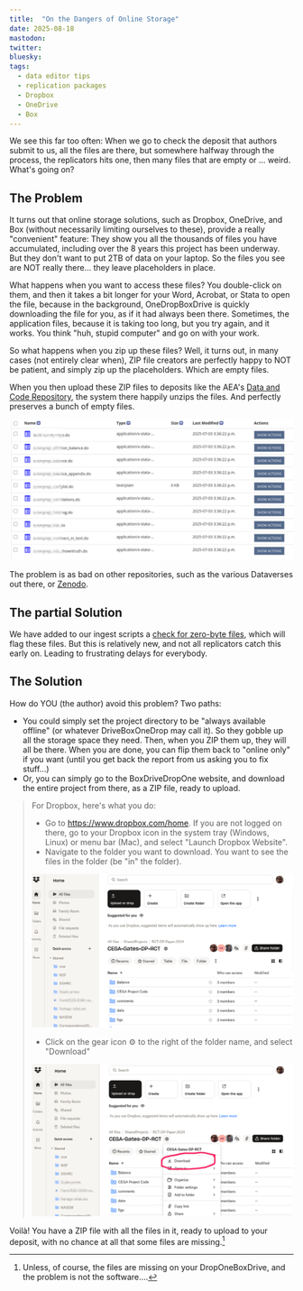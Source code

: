 ```yaml
---
title:  "On the Dangers of Online Storage"
date: 2025-08-18
mastodon: 
twitter:
bluesky: 
tags:
  - data editor tips
  - replication packages
  - Dropbox
  - OneDrive
  - Box
---
```


We see this far too often: When we go to check the deposit that authors submit to us, all the files are there, but somewhere halfway through the process, the replicators hits one, then many files that are empty or ... weird. What's going on?


<!-- more -->

## The Problem

It turns out that online storage solutions, such as Dropbox, OneDrive, and Box (without necessarily limiting ourselves to these), provide a really "convenient" feature: They show you all the thousands of files you have accumulated, including over the 8 years this project has been underway. But they don't want to put 2TB of data on your laptop. So the files you see are NOT really there... they leave placeholders in place. 

What happens when you want to access these files? You double-click on them, and then it takes a bit longer for your Word, Acrobat, or Stata to open the file, because in the background, OneDropBoxDrive is quickly downloading the file for you, as if it had always been there. Sometimes, the application files, because it is taking too long, but you try again, and it works. You think "huh, stupid computer"  and go on with your work.

So what happens when you zip up these files? Well, it turns out, in many cases (not entirely clear when), ZIP file creators are perfectly happy to NOT be patient, and simply zip up the placeholders. Which are empty files. 

When you then upload these ZIP files to deposits like the AEA's [Data and Code Repository](https://www.openicpsr.org/openicpsr/search/aea/studies), the system there happily unzips the files. And perfectly preserves a bunch of empty files.

![Empty files on openICPSR](/images/icpsr-zero-byte-files.png)

The problem is as bad on other repositories, such as the various Dataverses out there, or [Zenodo](https://zenodo.org/).

## The partial Solution

We have added to our ingest scripts a [check for zero-byte files](https://github.com/AEADataEditor/replication-template/blob/master/automations/06_check_duplicates_and_zero_bytes.sh), which will flag these files. But this is relatively new, and not all replicators catch this early on. Leading to frustrating delays for everybody. 

## The Solution

How do YOU (the author) avoid this problem? Two paths:

- You could simply set the project directory to be "always available offline" (or whatever DriveBoxOneDrop may call it). So they gobble up all the storage space they need.  Then, when you ZIP them up, they will all be there. When you are done, you can flip them back to "online only" if you want (until you get back the report from us asking you to fix stuff...) 
- Or, you can simply go to the BoxDriveDropOne website, and download the entire project from there, as a ZIP file, ready to upload. 

> For Dropbox, here's what you do:
> 
> - Go to <https://www.dropbox.com/home>. If you are not logged on there, go to your Dropbox icon in the system tray (Windows, Linux) or menu bar (Mac), and select "Launch Dropbox Website".
> - Navigate to the folder you want to download. You want to see the files in the folder (be "in"  the folder).
> 
> ![Dropbox folder view](/images/dropbox-sample-folder.png)
>
> - Click on the gear icon ⚙️ to the right of the folder name, and select "Download"
> 
> ![Dropbox download menu](/images/dropbox-sample-folder-download.png)


Voilà! You have a ZIP file with all the files in it, ready to upload to your deposit, with no chance at all that some files are missing.[^a]

[^a]: Unless, of course, the files are missing on your DropOneBoxDrive, and the problem is not the software....